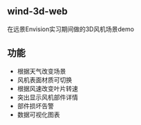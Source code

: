 ## wind-3d-web
在远景Envision实习期间做的3D风机场景demo

## 功能
- 根据天气改变场景
- 风机表面材质可切换
- 根据风速改变叶片转速
- 突出显示风机部件详情
- 部件损坏告警
- 数据可视化图表



